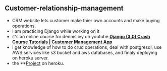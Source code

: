 ## Customer-relationship-management
- CRM website lets customer make thier own accounts and make buying operations.
- I am practicing Django while working on it
- it's an online course for dennis ivy on youtube **[Django (3.0) Crash Course Tutorials | Customer Management App](https://www.youtube.com/playlist?list=PL-51WBLyFTg2vW-_6XBoUpE7vpmoR3ztO)**
- i get knowledge of how to do crud operations, deal with postgresql, use AWS services like s3 bucket and aws databases, and finaly deploying on heroku server.
- the **[Project](https://www.suleiman-crm.herokuapp.com) on heroku.
